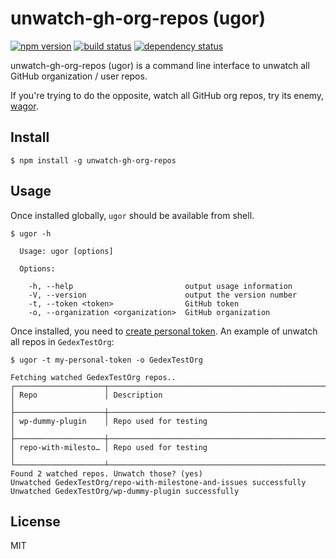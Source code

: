 unwatch-gh-org-repos (ugor)
===========================

[![npm version](https://img.shields.io/npm/v/unwatch-gh-org-repos.svg?style=flat)](https://www.npmjs.com/package/unwatch-gh-org-repos)
[![build status](https://api.travis-ci.org/gedex/unwatch-gh-org-repos.svg)](http://travis-ci.org/gedex/unwatch-gh-org-repos)
[![dependency status](https://david-dm.org/gedex/unwatch-gh-org-repos.svg)](https://david-dm.org/gedex/unwatch-gh-org-repos)

unwatch-gh-org-repos (ugor) is a command line interface to unwatch all GitHub
organization / user repos.

If you're trying to do the opposite, watch all GitHub org repos, try its
enemy, [wagor](https://github.com/gedex/watch-all-gh-org-repos).

## Install

```
$ npm install -g unwatch-gh-org-repos
```

## Usage

Once installed globally, `ugor` should be available from shell.

```
$ ugor -h

  Usage: ugor [options]

  Options:

    -h, --help                         output usage information
    -V, --version                      output the version number
    -t, --token <token>                GitHub token
    -o, --organization <organization>  GitHub organization
```

Once installed, you need to [create personal token](https://help.github.com/articles/creating-an-access-token-for-command-line-use/). An example of unwatch all repos in `GedexTestOrg`:

```
$ ugor -t my-personal-token -o GedexTestOrg

Fetching watched GedexTestOrg repos..
┌────────────────────┬────────────────────────────────────────────────────────────┐
│ Repo               │ Description                                                │
├────────────────────┼────────────────────────────────────────────────────────────┤
│ wp-dummy-plugin    │ Repo used for testing                                      │
├────────────────────┼────────────────────────────────────────────────────────────┤
│ repo-with-milesto… │ Repo used for testing                                      │
└────────────────────┴────────────────────────────────────────────────────────────┘
Found 2 watched repos. Unwatch those? (yes)
Unwatched GedexTestOrg/repo-with-milestone-and-issues successfully
Unwatched GedexTestOrg/wp-dummy-plugin successfully
```

## License

MIT
